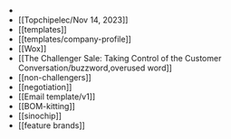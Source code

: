 -
- [[Topchipelec/Nov 14, 2023]]
- [[templates]]
- [[templates/company-profile]]
- [[Wox]]
- [[The Challenger Sale: Taking Control of the Customer Conversation/buzzword,overused word]]
- [[non-challengers]]
- [[negotiation]]
- [[Email template/v1]]
- [[BOM-kitting]]
- [[sinochip]]
- [[feature brands]]